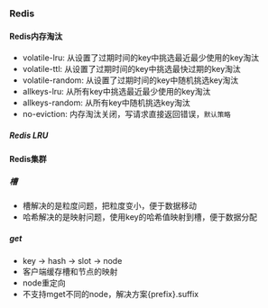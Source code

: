 ### Redis

#### Redis内存淘汰

* volatile-lru: 从设置了过期时间的key中挑选最近最少使用的key淘汰
* volatile-ttl: 从设置了过期时间的key中挑选最快过期的key淘汰
* volatile-random: 从设置了过期时间的key中随机挑选key淘汰
* allkeys-lru: 从所有key中挑选最近最少使用的key淘汰
* allkeys-random: 从所有key中随机挑选key淘汰
* no-eviction: 内存淘汰关闭，写请求直接返回错误，`默认策略`

##### Redis LRU

#### Redis集群

##### 槽

* 槽解决的是粒度问题，把粒度变小，便于数据移动
* 哈希解决的是映射问题，使用key的哈希值映射到槽，便于数据分配

##### get

* key -&gt; hash -&gt; slot -&gt; node
* 客户端缓存槽和节点的映射
* node重定向
* 不支持mget不同的node，解决方案{prefix}.suffix
